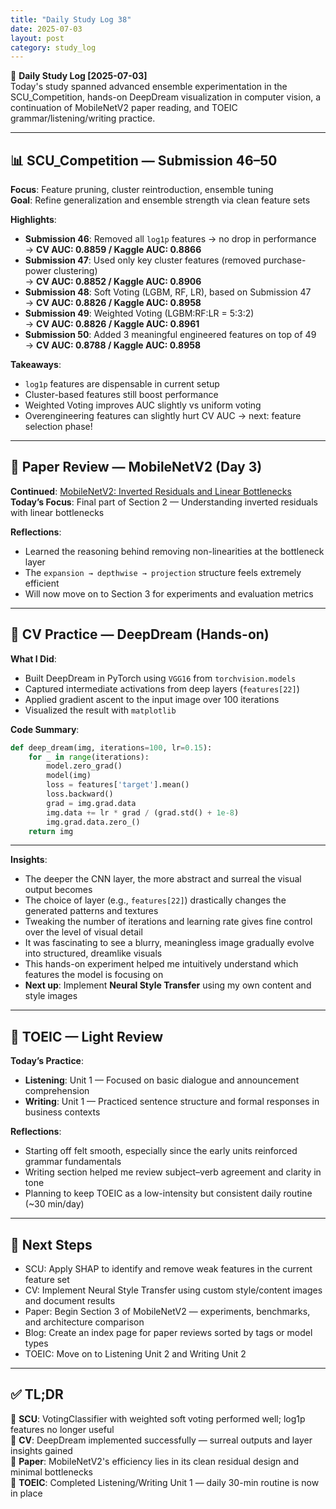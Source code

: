 ```yaml
---
title: "Daily Study Log 38"
date: 2025-07-03
layout: post
category: study_log
---
```


🧠 **Daily Study Log [2025-07-03]**  
Today's study spanned advanced ensemble experimentation in the SCU_Competition, hands-on DeepDream visualization in computer vision, a continuation of MobileNetV2 paper reading, and TOEIC grammar/listening/writing practice.

---

## 📊 SCU_Competition — Submission 46–50

**Focus**: Feature pruning, cluster reintroduction, ensemble tuning  
**Goal**: Refine generalization and ensemble strength via clean feature sets

**Highlights**:
- **Submission 46**: Removed all `log1p` features → no drop in performance  
  → **CV AUC: 0.8859 / Kaggle AUC: 0.8866**  
- **Submission 47**: Used only key cluster features (removed purchase-power clustering)  
  → **CV AUC: 0.8852 / Kaggle AUC: 0.8906**  
- **Submission 48**: Soft Voting (LGBM, RF, LR), based on Submission 47  
  → **CV AUC: 0.8826 / Kaggle AUC: 0.8958**  
- **Submission 49**: Weighted Voting (LGBM:RF:LR = 5:3:2)  
  → **CV AUC: 0.8826 / Kaggle AUC: 0.8961**  
- **Submission 50**: Added 3 meaningful engineered features on top of 49  
  → **CV AUC: 0.8788 / Kaggle AUC: 0.8958**

**Takeaways**:
- `log1p` features are dispensable in current setup  
- Cluster-based features still boost performance  
- Weighted Voting improves AUC slightly vs uniform voting  
- Overengineering features can slightly hurt CV AUC → next: feature selection phase!

---

## 📄 Paper Review — MobileNetV2 (Day 3)

**Continued**: [MobileNetV2: Inverted Residuals and Linear Bottlenecks](https://arxiv.org/abs/1801.04381)  
**Today’s Focus**: Final part of Section 2 — Understanding inverted residuals with linear bottlenecks

**Reflections**:
- Learned the reasoning behind removing non-linearities at the bottleneck layer  
- The `expansion → depthwise → projection` structure feels extremely efficient  
- Will now move on to Section 3 for experiments and evaluation metrics

---

## 🎨 CV Practice — DeepDream (Hands-on)

**What I Did**:
- Built DeepDream in PyTorch using `VGG16` from `torchvision.models`  
- Captured intermediate activations from deep layers (`features[22]`)  
- Applied gradient ascent to the input image over 100 iterations  
- Visualized the result with `matplotlib`

**Code Summary**:
```python
def deep_dream(img, iterations=100, lr=0.15):
    for _ in range(iterations):
        model.zero_grad()
        model(img)
        loss = features['target'].mean()
        loss.backward()
        grad = img.grad.data
        img.data += lr * grad / (grad.std() + 1e-8)
        img.grad.data.zero_()
    return img
```
---

**Insights**:
- The deeper the CNN layer, the more abstract and surreal the visual output becomes  
- The choice of layer (e.g., `features[22]`) drastically changes the generated patterns and textures  
- Tweaking the number of iterations and learning rate gives fine control over the level of visual detail  
- It was fascinating to see a blurry, meaningless image gradually evolve into structured, dreamlike visuals  
- This hands-on experiment helped me intuitively understand which features the model is focusing on  
- **Next up**: Implement **Neural Style Transfer** using my own content and style images

---

## 📘 TOEIC — Light Review

**Today’s Practice**:
- **Listening**: Unit 1 — Focused on basic dialogue and announcement comprehension  
- **Writing**: Unit 1 — Practiced sentence structure and formal responses in business contexts

**Reflections**:
- Starting off felt smooth, especially since the early units reinforced grammar fundamentals  
- Writing section helped me review subject–verb agreement and clarity in tone  
- Planning to keep TOEIC as a low-intensity but consistent daily routine (~30 min/day)

---

## 🎯 Next Steps

- SCU: Apply SHAP to identify and remove weak features in the current feature set  
- CV: Implement Neural Style Transfer using custom style/content images and document results  
- Paper: Begin Section 3 of MobileNetV2 — experiments, benchmarks, and architecture comparison  
- Blog: Create an index page for paper reviews sorted by tags or model types  
- TOEIC: Move on to Listening Unit 2 and Writing Unit 2

---

## ✅ TL;DR

📍 **SCU**: VotingClassifier with weighted soft voting performed well; log1p features no longer useful  
📍 **CV**: DeepDream implemented successfully — surreal outputs and layer insights gained  
📍 **Paper**: MobileNetV2's efficiency lies in its clean residual design and minimal bottlenecks  
📍 **TOEIC**: Completed Listening/Writing Unit 1 — daily 30-min routine is now in place

